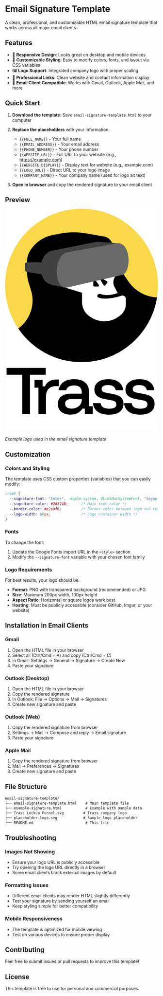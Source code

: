 # Email Signature Template

A clean, professional, and customizable HTML email signature template that works across all major email clients.

## Features

- 📱 **Responsive Design**: Looks great on desktop and mobile devices
- 🎨 **Customizable Styling**: Easy to modify colors, fonts, and layout via CSS variables
- 🖼️ **Logo Support**: Integrated company logo with proper scaling
- 🔗 **Professional Links**: Clean website and contact information display
- 📧 **Email Client Compatible**: Works with Gmail, Outlook, Apple Mail, and more

## Quick Start

1. **Download the template**: Save `email-signature-template.html` to your computer
2. **Replace the placeholders** with your information:
   - `{{FULL_NAME}}` - Your full name
   - `{{EMAIL_ADDRESS}}` - Your email address
   - `{{PHONE_NUMBER}}` - Your phone number
   - `{{WEBSITE_URL}}` - Full URL to your website (e.g., https://example.com)
   - `{{WEBSITE_DISPLAY}}` - Display text for website (e.g., example.com)
   - `{{LOGO_URL}}` - Direct URL to your logo image
   - `{{COMPANY_NAME}}` - Your company name (used for logo alt text)

3. **Open in browser** and copy the rendered signature to your email client

## Preview

![Trass Logo](./Trass%20Lockup%20Funnel.svg)

*Example logo used in the email signature template*

## Customization

### Colors and Styling

The template uses CSS custom properties (variables) that you can easily modify:

```css
:root {
  --signature-font: "Inter", -apple-system, BlinkMacSystemFont, "Segoe UI", sans-serif;
  --signature-color: #2d3748;      /* Main text color */
  --border-color: #e2e8f0;         /* Border color between logo and text */
  --logo-width: 60px;              /* Logo container width */
}
```

### Fonts

To change the font:
1. Update the Google Fonts import URL in the `<style>` section
2. Modify the `--signature-font` variable with your chosen font family

### Logo Requirements

For best results, your logo should be:
- **Format**: PNG with transparent background (recommended) or JPG
- **Size**: Maximum 200px width, 100px height
- **Aspect Ratio**: Horizontal or square logos work best
- **Hosting**: Must be publicly accessible (consider GitHub, Imgur, or your website)

## Installation in Email Clients

### Gmail
1. Open the HTML file in your browser
2. Select all (Ctrl/Cmd + A) and copy (Ctrl/Cmd + C)
3. In Gmail: Settings → General → Signature → Create New
4. Paste your signature

### Outlook (Desktop)
1. Open the HTML file in your browser
2. Copy the rendered signature
3. In Outlook: File → Options → Mail → Signatures
4. Create new signature and paste

### Outlook (Web)
1. Copy the rendered signature from browser
2. Settings → Mail → Compose and reply → Email signature
3. Paste your signature

### Apple Mail
1. Copy the rendered signature from browser
2. Mail → Preferences → Signatures
3. Create new signature and paste

## File Structure

```
email-signature-template/
├── email-signature-template.html    # Main template file
├── example-signature.html           # Example with sample data
├── Trass Lockup Funnel.svg         # Trass company logo
├── placeholder-logo.svg            # Sample logo placeholder
└── README.md                        # This file
```

## Troubleshooting

### Images Not Showing
- Ensure your logo URL is publicly accessible
- Try opening the logo URL directly in a browser
- Some email clients block external images by default

### Formatting Issues
- Different email clients may render HTML slightly differently
- Test your signature by sending yourself an email
- Keep styling simple for better compatibility

### Mobile Responsiveness
- The template is optimized for mobile viewing
- Test on various devices to ensure proper display

## Contributing

Feel free to submit issues or pull requests to improve this template!

## License

This template is free to use for personal and commercial purposes.
